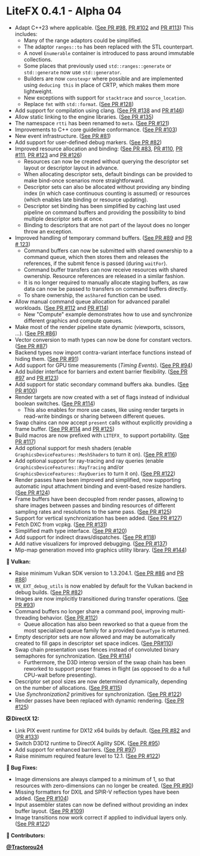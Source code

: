 # LiteFX 0.4.1 - Alpha 04

- Adapt C++23 where applicable. ([See PR #98](https://github.com/crud89/LiteFX/pull/98), [PR #102](https://github.com/crud89/LiteFX/pull/102) and [PR #113](https://github.com/crud89/LiteFX/pull/113)) This includes:
  - Many of the range adaptors could be simplified.
  - The adaptor `ranges::to` has been replaced with the STL counterpart.
  - A novel `Enumerable` container is introduced to pass around immutable collections.
  - Some places that previously used `std::ranges::generate` or `std::generate` now use `std::generator`.
  - Builders are now `constexpr` where possible and are implemented using `deducing this` in place of CRTP, which makes them more lightweight.
  - New exceptions with support for `stacktrace` and `source_location`.
  - Replace `fmt` with `std::format`. ([See PR #128](https://github.com/crud89/LiteFX/pull/128))
- Add support for compilation using clang. ([See PR #138](https://github.com/crud89/LiteFX/pull/138) and [PR #146](https://github.com/crud89/LiteFX/pull/146))
- Allow static linking to the engine libraries. ([See PR #135](https://github.com/crud89/LiteFX/pull/135))
- The namespace `rtti` has been renamed to `meta`. ([See PR #121](https://github.com/crud89/LiteFX/pull/121))
- Improvements to C++ core guideline conformance. ([See PR #103](https://github.com/crud89/LiteFX/pull/103))
- New event infrastructure. ([See PR #81](https://github.com/crud89/LiteFX/pull/81))
- Add support for user-defined debug markers. ([See PR #82](https://github.com/crud89/LiteFX/pull/82))
- Improved resource allocation and binding: ([See PR #83](https://github.com/crud89/LiteFX/pull/83), [PR #110](https://github.com/crud89/LiteFX/pull/110), [PR #111](https://github.com/crud89/LiteFX/pull/111), [PR #123](https://github.com/crud89/LiteFX/pull/123) and [PR #126](https://github.com/crud89/LiteFX/pull/126))
  - Resources can now be created without querying the descriptor set layout or descriptor layout in advance.
  - When allocating descriptor sets, default bindings can be provided to make bind-once scenarios more straightforward.
  - Descriptor sets can also be allocated without providing any binding index (in which case continuous counting is assumed) or resources (which enables late binding or resource updating).
  - Descriptor set binding has been simplified by caching last used pipeline on command buffers and providing the possibility to bind multiple descriptor sets at once.
  - Binding to descriptors that are not part of the layout does no longer throw an exception.
- Improved handling of temporary command buffers. ([See PR #89](https://github.com/crud89/LiteFX/pull/89) and [PR # 123](https://github.com/crud89/LiteFX/pull/123))
  - Command buffers can now be submitted with shared ownership to a command queue, which then stores them and releases the references, if the submit fence is passed (during `waitFor`).
  - Command buffer transfers can now receive resources with shared ownership. Resource references are released in a similar fashion.
  - It is no longer required to manually allocate staging buffers, as raw data can now be passed to transfers on command buffers directly.
  - To share ownership, the `asShared` function can be used.
- Allow manual command queue allocation for advanced parallel workloads. ([See PR #112](https://github.com/crud89/LiteFX/pull/112) and [PR #114](https://github.com/crud89/LiteFX/pull/114))
  -  New "Compute" example demonstrates how to use and synchronize different graphics and compute queues.
- Make most of the render pipeline state dynamic (viewports, scissors, ...). ([See PR #86](https://github.com/crud89/LiteFX/pull/86))
- Vector conversion to math types can now be done for constant vectors. ([See PR #87](https://github.com/crud89/LiteFX/pull/87))
- Backend types now import contra-variant interface functions instead of hiding them. ([See PR #91](https://github.com/crud89/LiteFX/pull/91))
- Add support for GPU time measurements (*Timing Events*). ([See PR #94](https://github.com/crud89/LiteFX/pull/94))
- Add builder interface for barriers and extent barrier flexibility. ([See PR #97](https://github.com/crud89/LiteFX/pull/97) and [PR #123](https://github.com/crud89/LiteFX/pull/123))
- Add support for static secondary command buffers aka. bundles. ([See PR #100](https://github.com/crud89/LiteFX/pull/100))
- Render targets are now created with a set of flags instead of individual boolean switches. ([See PR #114](https://github.com/crud89/LiteFX/pull/114))
  - This also enables for more use cases, like using render targets in read-write bindings or sharing between different queues.
- Swap chains can now accept `present` calls without explicitly providing a frame buffer. ([See PR #114](https://github.com/crud89/LiteFX/pull/114) and [PR #125](https://github.com/crud89/LiteFX/pull/125))
- Build macros are now prefixed with `LITEFX_` to support portability. ([See PR #117](https://github.com/crud89/LiteFX/pull/117))
- Add optional support for mesh shaders (enable `GraphicsDeviceFeatures::MeshShaders` to turn it on). ([See PR #116](https://github.com/crud89/LiteFX/pull/116))
- Add optional support for ray-tracing and ray queries (enable `GraphicsDeviceFeatures::RayTracing` and/or `GraphicsDeviceFeatures::RayQueries` to turn it on). ([See PR #122](https://github.com/crud89/LiteFX/pull/122))
- Render passes have been improved and simplified, now supporting automatic input attachment binding and event-based resize handlers. ([See PR #124](https://github.com/crud89/LiteFX/pull/124))
- Frame buffers have been decoupled from render passes, allowing to share images between passes and binding resources of different sampling rates and resolutions to the same pass. ([See PR #125](https://github.com/crud89/LiteFX/pull/125))
- Support for vertical synchronization has been added. ([See PR #127](https://github.com/crud89/LiteFX/pull/127))
- Fetch DXC from vcpkg. ([See PR #131](https://github.com/crud89/LiteFX/pull/131))
- Simplified math type interface. ([See PR #120](https://github.com/crud89/LiteFX/pull/120))
- Add support for indirect draws/dispatches. ([See PR #118](https://github.com/crud89/LiteFX/pull/118))
- Add native visualizers for improved debugging. ([See PR #137](https://github.com/crud89/LiteFX/pull/137))
- Mip-map generation moved into graphics utility library. ([See PR #144](https://github.com/crud89/LiteFX/pull/144))

**🌋 Vulkan:**

- Raise minimum Vulkan SDK version to 1.3.204.1. ([See PR #86](https://github.com/crud89/LiteFX/pull/86) and [PR #88](https://github.com/crud89/LiteFX/pull/88))
- `VK_EXT_debug_utils` is now enabled by default for the Vulkan backend in debug builds. ([See PR #82](https://github.com/crud89/LiteFX/pull/82))
- Images are now implicitly transitioned during transfer operations. ([See PR #93](https://github.com/crud89/LiteFX/pull/93))
- Command buffers no longer share a command pool, improving multi-threading behavior. ([See PR #112](https://github.com/crud89/LiteFX/pull/112))
  - Queue allocation has also been reworked so that a queue from the most specialized queue family for a provided `QueueType` is returned.
- Empty descriptor sets are now allowed and may be automatically created to fill gaps in descriptor set space indices. ([See PR#110](https://github.com/crud89/LiteFX/pull/110))
- Swap chain presentation uses fences instead of convoluted binary semaphores for synchronization. ([See PR #114](https://github.com/crud89/LiteFX/pull/114))
  - Furthermore, the D3D interop version of the swap chain has been reworked to support proper frames in flight (as opposed to do a full CPU-wait before presenting).
- Descriptor set pool sizes are now determined dynamically, depending on the number of allocations. ([See PR #115](https://github.com/crud89/LiteFX/pull/115))
- Use *Synchronization2* primitives for synchronization. ([See PR #122](https://github.com/crud89/LiteFX/pull/122))
- Render passes have been replaced with dynamic rendering. ([See PR #125](https://github.com/crud89/LiteFX/pull/125))

**❎ DirectX 12:**

- Link PIX event runtime for DX12 x64 builds by default. ([See PR #82](https://github.com/crud89/LiteFX/pull/82) and ([PR #133](https://github.com/crud89/LiteFX/pull/133))
- Switch D3D12 runtime to DirectX Agility SDK. ([See PR #95](https://github.com/crud89/LiteFX/pull/95))
- Add support for enhanced barriers. ([See PR #97](https://github.com/crud89/LiteFX/pull/97))
- Raise minimum required feature level to 12.1. ([See PR #122](https://github.com/crud89/LiteFX/pull/122))

**🐞 Bug Fixes:**

- Image dimensions are always clamped to a minimum of 1, so that resources with zero-dimensions can no longer be created. ([See PR #90](https://github.com/crud89/LiteFX/pull/90))
- Missing formatters for DXIL and SPIR-V reflection types have been added. ([See PR #104](https://github.com/crud89/LiteFX/pull/104))
- Input assembler states can now be defined without providing an index buffer layout. ([See PR #109](https://github.com/crud89/LiteFX/pull/109))
- Image transitions now work correct if applied to individual layers only. ([See PR #122](https://github.com/crud89/LiteFX/pull/122))

**👥 Contributors:**

[**@Tractorou24**](https://github.com/Tractorou24)